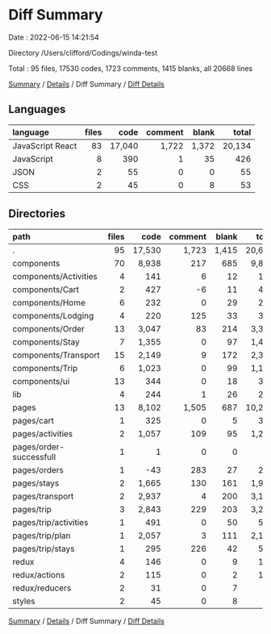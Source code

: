 # Diff Summary

Date : 2022-06-15 14:21:54

Directory /Users/clifford/Codings/winda-test

Total : 95 files, 17530 codes, 1723 comments, 1415 blanks, all 20668 lines

[Summary](results.md) / [Details](details.md) / Diff Summary / [Diff Details](diff-details.md)

## Languages

| language         | files |   code | comment | blank |  total |
| :--------------- | ----: | -----: | ------: | ----: | -----: |
| JavaScript React |    83 | 17,040 |   1,722 | 1,372 | 20,134 |
| JavaScript       |     8 |    390 |       1 |    35 |    426 |
| JSON             |     2 |     55 |       0 |     0 |     55 |
| CSS              |     2 |     45 |       0 |     8 |     53 |

## Directories

| path                    | files |   code | comment | blank |  total |
| :---------------------- | ----: | -----: | ------: | ----: | -----: |
| .                       |    95 | 17,530 |   1,723 | 1,415 | 20,668 |
| components              |    70 |  8,938 |     217 |   685 |  9,840 |
| components/Activities   |     4 |    141 |       6 |    12 |    159 |
| components/Cart         |     2 |    427 |      -6 |    11 |    432 |
| components/Home         |     6 |    232 |       0 |    29 |    261 |
| components/Lodging      |     4 |    220 |     125 |    33 |    378 |
| components/Order        |    13 |  3,047 |      83 |   214 |  3,344 |
| components/Stay         |     7 |  1,355 |       0 |    97 |  1,452 |
| components/Transport    |    15 |  2,149 |       9 |   172 |  2,330 |
| components/Trip         |     6 |  1,023 |       0 |    99 |  1,122 |
| components/ui           |    13 |    344 |       0 |    18 |    362 |
| lib                     |     4 |    244 |       1 |    26 |    271 |
| pages                   |    13 |  8,102 |   1,505 |   687 | 10,294 |
| pages/cart              |     1 |    325 |       0 |     5 |    330 |
| pages/activities        |     2 |  1,057 |     109 |    95 |  1,261 |
| pages/order-successfull |     1 |      1 |       0 |     0 |      1 |
| pages/orders            |     1 |    -43 |     283 |    27 |    267 |
| pages/stays             |     2 |  1,665 |     130 |   161 |  1,956 |
| pages/transport         |     2 |  2,937 |       4 |   200 |  3,141 |
| pages/trip              |     3 |  2,843 |     229 |   203 |  3,275 |
| pages/trip/activities   |     1 |    491 |       0 |    50 |    541 |
| pages/trip/plan         |     1 |  2,057 |       3 |   111 |  2,171 |
| pages/trip/stays        |     1 |    295 |     226 |    42 |    563 |
| redux                   |     4 |    146 |       0 |     9 |    155 |
| redux/actions           |     2 |    115 |       0 |     2 |    117 |
| redux/reducers          |     2 |     31 |       0 |     7 |     38 |
| styles                  |     2 |     45 |       0 |     8 |     53 |

[Summary](results.md) / [Details](details.md) / Diff Summary / [Diff Details](diff-details.md)
